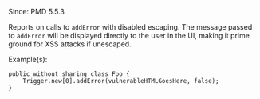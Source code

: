 Since: PMD 5.5.3

Reports on calls to `addError` with disabled escaping. The message passed to `addError`
will be displayed directly to the user in the UI, making it prime ground for XSS
attacks if unescaped.

Example(s):
```
public without sharing class Foo {
    Trigger.new[0].addError(vulnerableHTMLGoesHere, false);
}
```
